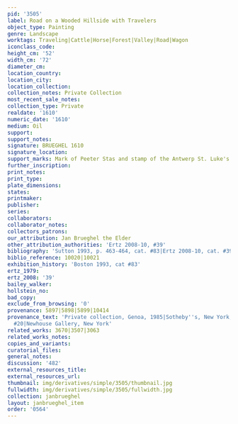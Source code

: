 ```yaml
---
pid: '3505'
label: Road on a Wooded Hillside with Travelers
object_type: Painting
genre: Landscape
worktags: Traveling|Cattle|Horse|Forest|Valley|Road|Wagon
iconclass_code:
height_cm: '52'
width_cm: '72'
diameter_cm:
location_country:
location_city:
location_collection:
collection_notes: Private Collection
most_recent_sale_notes:
collection_type: Private
realdate: '1610'
numeric_date: '1610'
medium: Oil
support:
support_notes:
signature: BRUEGHEL 1610
signature_location:
support_marks: Mark of Peeter Stas and stamp of the Antwerp St. Luke's Guild on reverse
further_inscription:
print_notes:
print_type:
plate_dimensions:
states:
printmaker:
publisher:
series:
collaborators:
collaborator_notes:
collectors_patrons:
our_attribution: Jan Brueghel the Elder
other_attribution_authorities: 'Ertz 2008-10, #39'
bibliography: 'Sutton 1993, p. 463-464, cat. #83|Ertz 2008-10, cat. #39'
biblio_reference: 10020|10021
exhibition_history: 'Boston 1993, cat #83'
ertz_1979:
ertz_2008: '39'
bailey_walker:
hollstein_no:
bad_copy:
exclude_from_browsing: '0'
provenance: 5897|5898|5899|10414
provenance_text: 'Private collection, Genoa, 1985|Sotheby''s, New York,  June 1, 1990,
  #20|Newhouse Gallery, New York'
related_works: 3670|3507|3063
related_works_notes:
copies_and_variants:
curatorial_files:
general_notes:
discussion: '482'
external_resources_title:
external_resources_url:
thumbnail: img/derivatives/simple/3505/thumbnail.jpg
fullwidth: img/derivatives/simple/3505/fullwidth.jpg
collection: janbrueghel
layout: janbrueghel_item
order: '0564'
---
```

